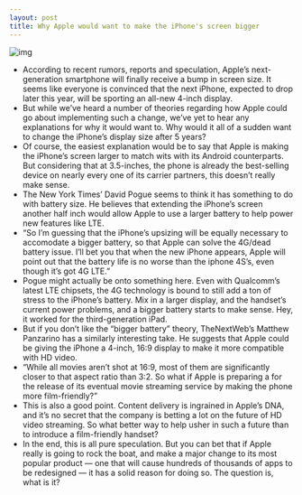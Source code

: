 ```yaml
---
layout: post
title: Why Apple would want to make the iPhone's screen bigger
---
```

![img](http://media.idownloadblog.com/wp-content/uploads/2012/05/Taller-iPhone-vs-iPhone-4S-Safari-Niilo-Autio.jpg)
* According to recent rumors, reports and speculation, Apple’s next-generation smartphone will finally receive a bump in screen size. It seems like everyone is convinced that the next iPhone, expected to drop later this year, will be sporting an all-new 4-inch display.
* But while we’ve heard a number of theories regarding how Apple could go about implementing such a change, we’ve yet to hear any explanations for why it would want to. Why would it all of a sudden want to change the iPhone’s display size after 5 years?
* Of course, the easiest explanation would be to say that Apple is making the iPhone’s screen larger to match wits with its Android counterparts. But considering that at 3.5-inches, the phone is already the best-selling device on nearly every one of its carrier partners, this doesn’t really make sense.
* The New York Times’ David Pogue seems to think it has something to do with battery size. He believes that extending the iPhone’s screen another half inch would allow Apple to use a larger battery to help power new features like LTE.
* “So I’m guessing that the iPhone’s upsizing will be equally necessary to accomodate a bigger battery, so that Apple can solve the 4G/dead battery issue. I’ll bet you that when the new iPhone appears, Apple will point out that the battery life is no worse than the iphone 4S’s, even though it’s got 4G LTE.”
* Pogue might actually be onto something here. Even with Qualcomm’s latest LTE chipsets, the 4G technology is bound to still add a ton of stress to the iPhone’s battery. Mix in a larger display, and the handset’s current power problems, and a bigger battery starts to make sense. Hey, it worked for the third-generation iPad.
* But if you don’t like the “bigger battery” theory, TheNextWeb’s Matthew Panzarino has a similarly interesting take. He suggests that Apple could be giving the iPhone a 4-inch, 16:9 display to make it more compatible with HD video.
* “While all movies aren’t shot at 16:9, most of them are significantly closer to that aspect ratio than 3:2. So what if Apple is preparing a for the release of its eventual movie streaming service by making the phone more film-friendly?”
* This is also a good point. Content delivery is ingrained in Apple’s DNA, and it’s no secret that the company is betting a lot on the future of HD video streaming. So what better way to help usher in such a future than to introduce a film-friendly handset?
* In the end, this is all pure speculation. But you can bet that if Apple really is going to rock the boat, and make a major change to its most popular product — one that will cause hundreds of thousands of apps to be redesigned — it has a solid reason for doing so. The question is, what is it?

